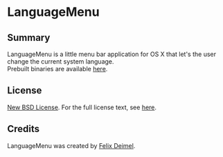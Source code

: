 # LanguageMenu

Summary
-------

LanguageMenu is a little menu bar application for OS X that let's the user change the current system language.<br />
Prebuilt binaries are available [here](https://github.com/lemonmojo/LanguageMenu/releases).

License
-------

[New BSD License](http://en.wikipedia.org/wiki/BSD_licenses). For the full license text, see [here](https://raw.github.com/LemonMojo/LanguageMenu/master/License).

Credits
-------
LanguageMenu was created by [Felix Deimel](https://github.com/LemonMojo).<br />
